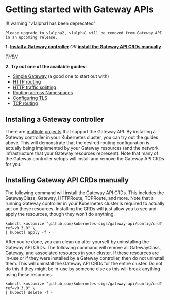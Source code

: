 # Getting started with Gateway APIs

!!! warning "v1alpha1 has been deprecated"

    Please upgrade to v1alpha2, v1alpha1 will be removed from Gateway API
    in an upcoming release.

**1.**  **[Install a Gateway controller](#installing-a-gateway-controller)**
 _OR_  **[install the Gateway API CRDs manually](#installing-gateway-api-crds-manually)**

_THEN_

**2.**   **Try out one of the available guides:**

- [Simple Gateway](/v1alpha1/guides/simple-gateway) (a good one to start out with)
- [HTTP routing](/v1alpha1/guides/http-routing)
- [HTTP traffic splitting](/v1alpha1/guides/traffic-splitting)
- [Routing across Namespaces](/v1alpha1/guides/multiple-ns)
- [Configuring TLS](/v1alpha1/guides/tls)
- [TCP routing](/v1alpha1/guides/tcp)

## Installing a Gateway controller

There are [multiple projects](/implementations) that support the Gateway
API. By installing a Gateway controller in your Kubernetes cluster, you can
try out the guides above. This will demonstrate that the desired routing
configuration is actually being implemented by your Gateway resources (and the
network infrastructure that your Gateway resources represent). Note that many
of the Gateway controller setups will install and remove the Gateway API CRDs
for you.

## Installing Gateway API CRDs manually

The following command will install the Gateway API CRDs. This includes the
GatewayClass, Gateway, HTTPRoute, TCPRoute, and more. Note that a running
Gateway controller in your Kubernetes cluster is required to actually act on
these resources. Installing the CRDs will just allow you to see and apply the
resources, though they won't do anything.

```
kubectl kustomize "github.com/kubernetes-sigs/gateway-api/config/crd?ref=v0.3.0" \
| kubectl apply -f -
```

After you're done, you can clean up after yourself by uninstalling the
Gateway API CRDs. The following command will remove all GatewayClass, Gateway,
and associated resources in your cluster. If these resources are in-use or
if they were installed by a Gateway controller, then do not uninstall them.
This will uninstall the Gateway API CRDs for the entire cluster. Do not do
this if they might be in-use by someone else as this will break anything using
these resources.


```
kubectl kustomize "github.com/kubernetes-sigs/gateway-api/config/crd?ref=v0.3.0" \
| kubectl delete -f -
```

